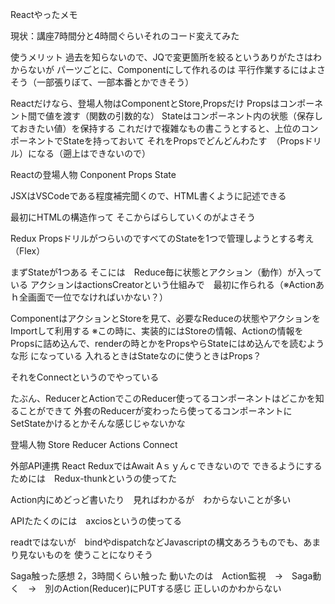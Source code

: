 Reactやったメモ

現状：講座7時間分と4時間ぐらいそれのコード変えてみた

使うメリット
過去を知らないので、JQで変更箇所を絞るというありがたさはわからないが
パーツごとに、Componentにして作れるのは 平行作業するにはよさそう（一部張りぼて、一部本番とかできそう）

Reactだけなら、登場人物はComponentとStore,Propsだけ
Propsはコンポーネント間で値を渡す（関数の引数的な）
Stateはコンポーネント内の状態（保存しておきたい値）を保持する
これだけで複雑なもの書こうとすると、上位のコンポーネントでStateを持っておいて
それをPropsでどんどんわたす　（Propsドリル）になる（遡上はできないので）

Reactの登場人物
Conponent
Props
State

JSXはVSCodeである程度補完聞くので、HTML書くように記述できる

最初にHTMLの構造作って
そこからばらしていくのがよさそう

Redux
PropsドリルがつらいのですべてのStateを1つで管理しようとする考え（Flex）

まずStateが1つある
そこには　Reduce毎に状態とアクション（動作）が入っている
アクションはactionsCreatorという仕組みで　最初に作られる（※Actionあｈ全画面で一位でなければいかない？）

ComponentはアクションとStoreを見て、必要なReduceの状態やアクションをImportして利用する
※この時に、実装的にはStoreの情報、Actionの情報をPropsに詰め込んで、renderの時とかをPropsやらStateにはめ込んでを読むような形
になっている
入れるときはStateなのに使うときはProps？

それをConnectというのでやっている

たぶん、ReducerとActionでこのReducer使ってるコンポーネントはどこかを知ることができて
外套のReducerが変わったら使ってるコンポーネントにSetStateかけるとかそんな感じじゃないかな




登場人物
Store
Reducer
Actions
Connect



外部API連携
React ReduxではAwait Aｓｙんｃできないので
できるようにするためには　Redux-thunkというの使ってた

Action内にめどっど書いたり　見ればわかるが　わからないことが多い

APIたたくのには　axciosというの使ってる

readtではないが　bindやdispatchなどJavascriptの構文あろうものでも、あまり見ないものを
使うことになりそう




Saga触った感想
2，3時間くらい触った
動いたのは　Action監視　→　Saga動く　→　別のAction(Reducer)にPUTする感じ
正しいのかわからない
